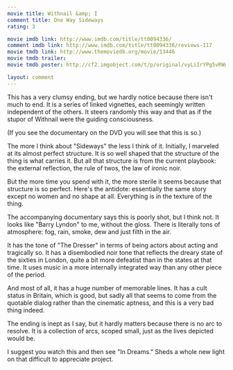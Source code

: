 ```yaml
---
movie title: Withnail &amp; I
comment title: One Way Sideways
rating: 3

movie imdb link: http://www.imdb.com/title/tt0094336/
comment imdb link: http://www.imdb.com/title/tt0094336/reviews-117
movie tmdb link: http://www.themoviedb.org/movie/13446
movie tmdb trailer: 
movie tmdb poster: http://cf2.imgobject.com/t/p/original/vyLiIrYPg5vRWg3azhrDPFXs4qZ.jpg

layout: comment
---
```


This has a very clumsy ending, but we hardly notice because there isn't much to end. It is a series of linked vignettes, each seemingly written independent of the others. It steers randomly this way and that as if the stupor of Withnail were the guiding consciousness.

(If you see the documentary on the DVD you will see that this is so.)

The more I think about "Sideways" the less I think of it. Initially, I marveled at its almost perfect structure. It is so well shaped that the structure of the thing is what carries it. But all that structure is from the current playbook: the external reflection, the rule of twos, the law of ironic noir.

But the more time you spend with it, the more sterile it seems because that structure is so perfect. Here's the antidote: essentially the same story except no women and no shape at all. Everything is in the texture of the thing. 

The accompanying documentary says this is poorly shot, but I think not. It looks like "Barry Lyndon" to me, without the gloss. There is literally tons of atmosphere: fog, rain, smoke, dew and just filth in the air.

It has the tone of "The Dresser" in terms of being actors about acting and tragically so. It has a disembodied noir tone that reflects the dreary state of the sixties in London, quite a bit more defeatist than in the states at that time. It uses music in a more internally integrated way than any other piece of the period.

And most of all, it has a huge number of memorable lines. It has a cult status in Britain, which is good, but sadly all that seems to come from the quotable dialog rather than the cinematic aptness, and this is a very bad thing indeed.

The ending is inept as I say, but it hardly matters because there is no arc to resolve. It is a collection of arcs, scoped small, just as the lives depicted would be.

I suggest you watch this and then see "In Dreams." Sheds a whole new light on that difficult to appreciate project.